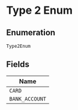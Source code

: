 
# Type 2 Enum

## Enumeration

`Type2Enum`

## Fields

| Name |
|  --- |
| `CARD` |
| `BANK_ACCOUNT` |

